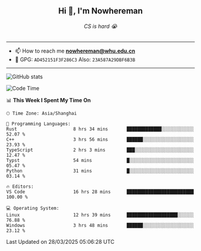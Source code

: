 <h2 align="center">Hi 👋, I'm Nowhereman</h2>
<h6 align="center">CS is hard 😭</h6>

---
- 📫 How to reach me **nowhereman@whu.edu.cn**
- 🔑 GPG: `AD452151F3F286C3`  Also: `23A587A29DBF6B3B`

---
![GitHub stats](https://github-readme-stats.vercel.app/api?username=nowherechan&theme=transparent&rank_icon=github&include_all_commits=true&count_private=true)

<!--START_SECTION:waka-->
![Code Time](http://img.shields.io/badge/Code%20Time-786%20hrs%2046%20mins-blue)

📊 **This Week I Spent My Time On** 

```text
🕑︎ Time Zone: Asia/Shanghai

💬 Programming Languages: 
Rust                     8 hrs 34 mins       █████████████░░░░░░░░░░░░   52.07 % 
C++                      3 hrs 56 mins       ██████░░░░░░░░░░░░░░░░░░░   23.93 % 
TypeScript               2 hrs 3 mins        ███░░░░░░░░░░░░░░░░░░░░░░   12.47 % 
Typst                    54 mins             █░░░░░░░░░░░░░░░░░░░░░░░░   05.47 % 
Python                   31 mins             █░░░░░░░░░░░░░░░░░░░░░░░░   03.14 % 

🔥 Editors: 
VS Code                  16 hrs 28 mins      █████████████████████████   100.00 % 

💻 Operating System: 
Linux                    12 hrs 39 mins      ███████████████████░░░░░░   76.88 % 
Windows                  3 hrs 48 mins       ██████░░░░░░░░░░░░░░░░░░░   23.12 % 
```


 Last Updated on 28/03/2025 05:06:28 UTC
<!--END_SECTION:waka-->
